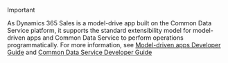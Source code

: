 > [!IMPORTANT]
> As Dynamics 365 Sales is a model-drive app built on the Common Data Service platform, it supports the standard extensibility model for model-driven apps and Common Data Service to  perform operations programmatically. For more information, see [Model-driven apps Developer Guide](https://docs.microsoft.com/powerapps/developer/model-driven-apps/overview) and [Common Data Service Developer Guide](https://docs.microsoft.com/powerapps/developer/common-data-service/overview)
